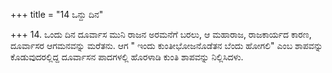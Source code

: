 +++
title = "14 ಒನ್ದು ದಿನ"

+++
14. ಒಂದು ದಿನ ದೂರ್ವಾಸ ಮುನಿ ರಾಜನ ಅರಮನೆಗೆ ಬರಲು, ಆ ಮಹಾರಾಜ, ರಾಜಕಾರ್ಯದ ಕಾರಣ, ದೂರ್ವಾಸರ ಆಗಮನವನ್ನು ಮರೆತನು. ಆಗ " ಇಂದು ಕುಂತೀಭೋಜನೊಡೆತನ ಬೆಂದು ಹೋಗಲಿ" ಎಂಬ ಶಾಪವನ್ನು ಕೊಡುವುದರಲ್ಲಿದ್ದ ದೂರ್ವಾಸನ ಪಾದಗಳಲ್ಲಿ ಹೊರಳಾಡಿ ಕುಂತಿ ಶಾಪವನ್ನು ನಿಲ್ಲಿಸಿದಳು.